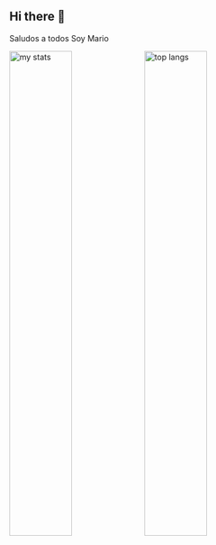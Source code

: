 ## Hi there 👋
Saludos a todos Soy Mario

<img alt="my stats" align="left" width="47%"  src="https://github-readme-stats.vercel.app/api?username=MarioPhantom10&show_icons=true" />
<img alt="top langs" align="left" width="47%" src="https://github-readme-stats.vercel.app/api/top-langs/?username=MarioPhantom10&layout=compact" />
